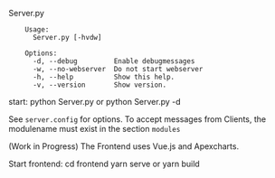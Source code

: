 

Server.py


        Usage:
          Server.py [-hvdw]

        Options:
          -d, --debug         Enable debugmessages
          -w, --no-webserver  Do not start webserver
          -h, --help          Show this help.
          -v, --version       Show version.


start:
      python Server.py
      or
      python Server.py -d


See `server.config` for options.
To accept messages from Clients, the modulename must exist in the section `modules`


(Work in Progress)
The Frontend uses Vue.js and Apexcharts.

Start frontend:
     cd frontend
     yarn serve
or
     yarn build       
